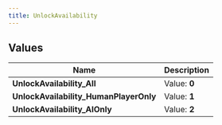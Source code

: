 ```yaml
---
title: UnlockAvailability
---
```


## Values
| Name | Description |
| ---- | ----------- |
| **UnlockAvailability_All** | Value: **0** |
| **UnlockAvailability_HumanPlayerOnly** | Value: **1** |
| **UnlockAvailability_AIOnly** | Value: **2** |

